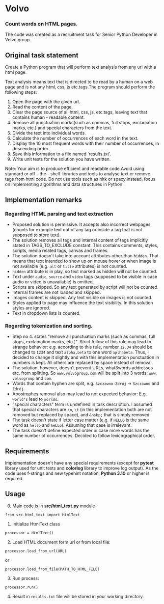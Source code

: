 # Volvo

### Count words on HTML pages.

The code was created as a recruitment task for Senior Python Developer in Volvo group.

## Original task statement

Create a Python program that will perform text analysis from any url with a html page.

Text analysis means text that is directed to be read by a human on a web page and is not any html, css, js etc.tags.The program should perform the following steps:

1. Open the page with the given url.
2. Read the content of the page.
3. Clear the page source of all html, css, js, etc.tags, leaving text that contains human - readable content.
4. Remove all punctuation marks(such as commas, full stops, exclamation marks, etc.) and special characters from the text.
5. Divide the text into individual words.
6. Calculate the number of occurrences of each word in the text.
7. Display the 10 most frequent words with their number of occurrences, in descending order.
8. Save this information to a file named 'results.txt'.
9. Write unit tests for the solution you have written.

Note: Your aim is to produce efficient and readable code.Avoid using standard or off - the - shelf
libraries and tools to analyse text or remove tags from html code.
Do not use tools such as nltk or spacy.Instead, focus on implementing algorithms and data structures in Python.

## Implementation remarks

### Regarding HTML parsing and text extraction

- Proposed solution is permissive. It accepts also incorrect webpages (counts for example text out of any tag or
  inside a tag that is not supposed to store text).
- The solution removes all tags and internal content of tags implicitly stated in TAGS_TO_EXCLUDE constant. 
  This contains comments, styles, scripts, media related tags, canvas and frames.
- The solution doesn't take into account attributes other than `hidden`. That means that text intended to show up
  on mouse hover or when image is not available (e.g. `alt` or `title` attributes) is not counted.
- `hidden` attribute is in play, so text marked as hidden will not be counted.
- Text under `audio`, `source` and `video` tags (supposed to be visible in case audio or video is unavailable)
  is omitted.
- Scripts are skipped. So any text generated by script will not be counted.
- Internal frames are not loaded and skipped.
- Images content is skipped. Any text visible on images is not counted.
- Styles applied to page may influence the text visibility. In this solution styles are ignored. 
- Text in dropdown lists is counted.

### Regarding tokenization and sorting.

- Step no 4. states "remove all punctuation marks (such as commas, full stops, exclamation marks, etc.)". Strict follow
  of this rule may lead to strange behavior:
  e.g. according to this rule, number `12.34` should be changed to `1234` and text `alpha,beta` to one word `aplhabeta`.
  Thus, I decided to change it slightly and with this implementation punctuation in numbers is kept.
  All others are replaced by space instead of removal.
- The solution, however, doesn't prevent URLs, what3words addresses etc. from splitting. So `www.volvogroup.com` 
  will be split into 3 words: `www`, `volvogroup` and `com`. 
- Words that contain hyphen are split, e.g. `Szczawno-Zdrój` -> `Szczawno` and `Zdrój`.
- Apostrophes removal also may lead to not expected behavior: E.g. `world's` lead to `worlds`. 
- "special characters" term is undefined in task description. I assumed that special characters are `\n`, `\t` 
  (in this implementation both are not removed but replaced by space), and `&nsbp;` that is simply removed.
- The task doesn't state if letter case matter (e.g. if `HELLO` is the same word as `hello` and `heLLo`). 
  Assuming that case is irrelevant.
- The task doesn't define expected order in case more words has the same number of occurrences. Decided to follow lexicographical order. 

## Requirements

Implementation doesn't have any special requirements (except for **pytest** library used for unit tests and **colorlog** library 
to improve log output).
As the code uses f-strings and new typehint notation, **Python 3.10** or higher is required.


## Usage

0. Main code is in **src/html_text.py** module

`from src.html_text import HtmlText`

1. Initialize HtmlText class

`processor = HtmlText()`

2. Load HTML document form url or from local file:

`processor.load_from_url(URL)`

or

`processor.load_from_file(PATH_TO_HTML_FILE)`

3. Run process:

`processor.run()`

4. Result in `results.txt` file will be stored in your working directory.